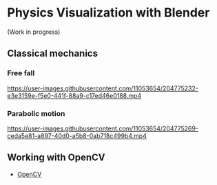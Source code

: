 # Physics Visualization with Blender

(Work in progress)

## Classical mechanics

### Free fall

https://user-images.githubusercontent.com/11053654/204775232-e3e3159e-f5e0-441f-88a9-c17ed46e0188.mp4

### Parabolic motion

https://user-images.githubusercontent.com/11053654/204775269-ceda5e81-a897-40d0-a5b8-0ab718c499b4.mp4

## Working with OpenCV

- [OpenCV](https://opencv.org/)
